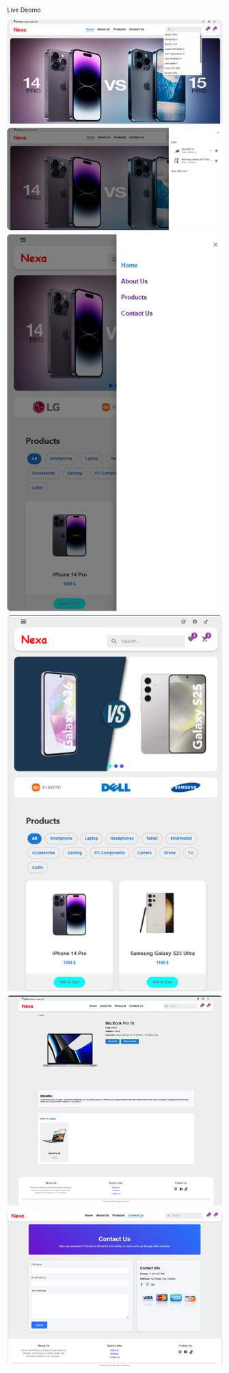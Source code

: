 <a herf="https://electronic-products-seven.vercel.app/">Live Deomo</a>

<div style="display: grid; grid-template-columns: repeat(auto-fit, minmax(300px, 1fr)); grid-gap: 10px;">
  <img src="./src/assets/img/1.png" alt="Screenshot 1" style="width:100%; border-radius: 8px;">
  <img src="./src/assets/img/2.png" alt="Screenshot 2" style="width:100%; border-radius: 8px;">
  <img src="./src/assets/img/3.png" alt="Screenshot 3" style="width:100%; border-radius: 8px;">
  <img src="./src/assets/img/4.png" alt="Screenshot 4" style="width:100%; border-radius: 8px;">
  <img src="./src/assets/img/5.png" alt="Screenshot 5" style="width:100%; border-radius: 8px;">
  <img src="./src/assets/img/6.png" alt="Screenshot 6" style="width:100%; border-radius: 8px;">
</div>

